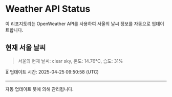 
# Weather API Status

이 리포지토리는 OpenWeather API를 사용하여 서울의 날씨 정보를 자동으로 업데이트합니다.

## 현재 서울 날씨
> 서울의 현재 날씨: clear sky, 온도: 14.76°C, 습도: 31%

⏳ 업데이트 시간: 2025-04-25 09:50:58 (UTC)

---
자동 업데이트 봇에 의해 관리됩니다.
